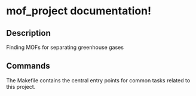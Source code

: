 # mof_project documentation!

## Description

Finding MOFs for separating greenhouse gases

## Commands

The Makefile contains the central entry points for common tasks related to this project.

